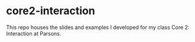 # core2-interaction

This repo houses the slides and examples I developed for my class Core 2: Interaction at Parsons.
